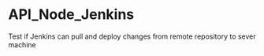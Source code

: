 # API_Node_Jenkins
Test if Jenkins can pull and deploy changes from remote repository to sever machine 
